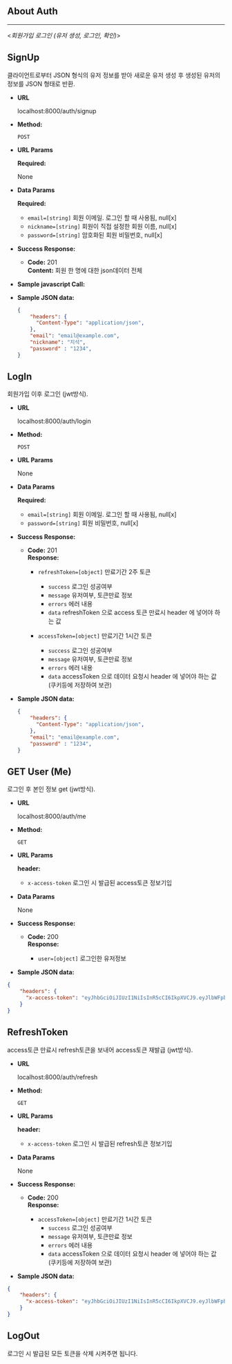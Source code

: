 ## About Auth
----
  <_회원가입 로그인 (유저 생성, 로그인, 확인)_>
<!-- * **API call:**
  localhost:3000/users

* **Sample JSON data:**
  ```json
  {
    "email":"homer@naver.com",
    "nickname":"호머 심슨",
    "password":"1234",
  }
  ```
  * `email=[string]` 회원 이메일. 로그인 할 때 사용됨, null[x]
  * `nickname=[string]` 회원이 직접 설정한 회원 이름, null[x]
  * `password=[string]` 회원 비밀번호, null[x] -->
  <!--회원정보 JSON 형태 + 변수 설명 -->




**SignUp**
----
  클라이언트로부터 JSON 형식의 유저 정보를 받아 새로운 유저 생성 후 생성된 유저의 정보를 JSON 형태로 반환.

* **URL**

  localhost:8000/auth/signup

* **Method:**

  `POST`
  
*  **URL Params**

   **Required:**
 
   None

* **Data Params**

    **Required:**
    
    * `email=[string]` 회원 이메일. 로그인 할 때 사용됨, null[x]
    * `nickname=[string]` 회원이 직접 설정한 회원 이름, null[x]
    * `password=[string]` 암호화된 회원 비밀번호, null[x]


   
    <!--필요한 form field 명시 + 설명-->


* **Success Response:**

  * **Code:** 201 <br />
    **Content:** 회원 한 명에 대한 json데이터 전체
        <!--회원정보 JSON 그대로 들어감-->
 
* **Sample javascript Call:**

  <!-- ```javascript
    axios
    .post(`localhost:8000/auth/signup`, {
      headers: {
        'Content-Type': 'application/json',
      },
      email: "email@example.com",
      nickname: "지석",
      password : "1234",
    });
  ``` -->
* **Sample JSON data:**
  ```json
  {
      "headers": {
        "Content-Type": "application/json",
      },
      "email": "email@example.com",
      "nickname": "지석",
      "password" : "1234",
  }
  ```

**LogIn**
----
  
  회원가입 이후 로그인 (jwt방식).
  <!--삭제 시 삭제된 객체를 리턴할 지 그냥 성공 메시지 리턴할지?-->

* **URL**

  localhost:8000/auth/login

* **Method:**

  `POST`
  

* **URL Params**
  
  None

*  **Data Params**

    **Required:**
    
    * `email=[string]` 회원 이메일. 로그인 할 때 사용됨, null[x]
    * `password=[string]` 회원 비밀번호, null[x]



* **Success Response:**
  <!--삭제 성공 시 http code 뭐할지?-->
  * **Code:** 201 <br />
    **Response:**

    * `refreshToken=[object]` 만료기간 2주 토큰
      - `success` 로그인 성공여부
      - `message` 유저여부, 토큰만료 정보
      - `errors` 에러 내용
      - `data` refreshToken 으로 access 토큰 만료시 header 에 넣어야 하는 값

    * `accessToken=[object]` 만료기간 1시간 토큰
      - `success` 로그인 성공여부
      - `message` 유저여부, 토큰만료 정보
      - `errors` 에러 내용
      - `data` accessToken 으로 데이터 요청시 header 에 넣어야 하는 값 (쿠키등에 저장하여 보관)
 

<!-- * **Sample Call:** -->

  <!-- ```javascript
    axios
    .post(`localhost:8000/auth/login`, {
      headers: {
        'Content-Type': 'application/json',
      },
      email: "email@example.com",
      password : "1234",
    });
  ``` -->
* **Sample JSON data:**
  ```json
  {
      "headers": {
        "Content-Type": "application/json",
      },
      "email": "email@example.com",
      "password" : "1234",
  }
  ```

**GET User (Me)**
----
  로그인 후 본인 정보 get (jwt방식).
  <!--삭제 시 삭제된 객체를 리턴할 지 그냥 성공 메시지 리턴할지?-->

* **URL**

  localhost:8000/auth/me

* **Method:**

  `GET`
  
*  **URL Params**

    **header:**
    
    * `x-access-token` 로그인 시 발급된 access토큰 정보기입

    

* **Data Params**
  
  None



* **Success Response:**
  <!--삭제 성공 시 http code 뭐할지?-->
  * **Code:** 200 <br />
    **Response:**

    * `user=[object]` 로그인한 유저정보
 

<!-- * **Sample Call:**

  ```javascript
    axios
    .post(`localhost:8000/auth/me`, {
      headers: {
        'x-access-token': 'eyJhbGciOiJIUzI1NiIsInR5cCI6IkpXVCJ9.eyJlbWFpbCI6ImFzZGZAYXNkZi5jb20iLCJpYXQiOjE1NzQwNjIwMDMsImV4cCI6MTU3NDA2MjAwOX0.FhdS3dX1DiMtEeadvosyGvpYjjw50JrcWOht1-R3il0',
      }
    });
  ``` -->
  * **Sample JSON data:**
  ```json
  {
      "headers": {
        "x-access-token": "eyJhbGciOiJIUzI1NiIsInR5cCI6IkpXVCJ9.eyJlbWFpbCI6ImFzZGZAYXNkZi5jb20iLCJpYXQiOjE1NzQwNjIwMDMsImV4cCI6MTU3NDA2MjAwOX0.FhdS3dX1DiMtEeadvosyGvpYjjw50JrcWOht1-R3il0",
      }
  }
  ```



**RefreshToken**
----
  access토큰 만료시 refresh토큰을 보내어 access토큰 재발급 (jwt방식).
  <!--삭제 시 삭제된 객체를 리턴할 지 그냥 성공 메시지 리턴할지?-->

* **URL**

  localhost:8000/auth/refresh

* **Method:**

  `GET`
  
*  **URL Params**

    **header:**
    
    * `x-access-token` 로그인 시 발급된 refresh토큰 정보기입

    

* **Data Params**
  
  None



* **Success Response:**
  <!--삭제 성공 시 http code 뭐할지?-->
  * **Code:** 200 <br />
    **Response:**

    * `accessToken=[object]` 만료기간 1시간 토큰
      - `success` 로그인 성공여부
      - `message` 유저여부, 토큰만료 정보
      - `errors` 에러 내용
      - `data` accessToken 으로 데이터 요청시 header 에 넣어야 하는 값 (쿠키등에 저장하여 보관)

<!-- * **Sample Call:**

  ```javascript
    axios
    .post(`localhost:8000/auth/me`, {
      headers: {
        'x-access-token': 'eyJhbGciOiJIUzI1NiIsInR5cCI6IkpXVCJ9.eyJlbWFpbCI6ImFzZGZAYXNkZi5jb20iLCJpYXQiOjE1NzQwNjIwMDMsImV4cCI6MTU3NDA2MjAwOX0.FhdS3dX1DiMtEeadvosyGvpYjjw50JrcWOht1-R3il0',
      }
    });
  ``` -->
  * **Sample JSON data:**
  ```json
  {
      "headers": {
        "x-access-token": "eyJhbGciOiJIUzI1NiIsInR5cCI6IkpXVCJ9.eyJlbWFpbCI6ImFzZGZAYXNkZi5jb20iLCJpYXQiOjE1NzQwNTMwNDMsImV4cCI6MTU3NDEzOTQ0M30.BDYuub-TMKKQi0o546kf51OehKo7kPZpge68kDT9ZIQ",
      }
  }
  ```


**LogOut**
----
  로그인 시 발급된 모든 토큰을 삭제 시켜주면 됩니다.